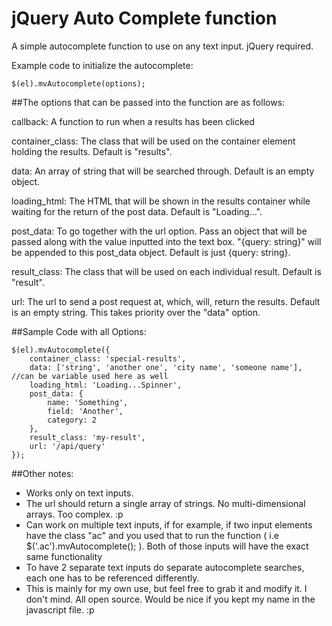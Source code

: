 # jQuery Auto Complete function
A simple autocomplete function to use on any text input. jQuery required. 


Example code to initialize the autocomplete:

```
$(el).mvAutocomplete(options);
```


##The options that can be passed into the function are as follows:

callback: A function to run when a results has been clicked

container_class: The class that will be used on the container element holding the results. Default is "results".

data: An array of string that will be searched through. Default is an empty object.

loading_html: The HTML that will be shown in the results container while waiting for the return of the post data. Default is "Loading...".

post_data: To go together with the url option. Pass an object that will be passed along with the value inputted into the text box. "{query: string}" will be appended to this post_data object. Default is just {query: string}.

result_class: The class that will be used on each individual result. Default is "result".

url: The url to send a post request at, which, will, return the results. Default is an empty string. This takes priority over the "data" option.



##Sample Code with all Options:
```
$(el).mvAutocomplete({
	container_class: 'special-results',
	data: ['string', 'another one', 'city name', 'someone name'], //can be variable used here as well
	loading_html: 'Loading...Spinner',
	post_data: {
		name: 'Something',
		field: 'Another',
		category: 2
	},
	result_class: 'my-result',
	url: '/api/query'
});
```


##Other notes:
- Works only on text inputs. 
- The url should return a single array of strings. No multi-dimensional arrays. Too complex. :p
- Can work on multiple text inputs, if for example, if two input elements have the class "ac" and you used that to run the function ( i.e $('.ac').mvAutocomplete(); ). Both of those inputs will have the exact same functionality
- To have 2 separate text inputs do separate autocomplete searches, each one has to be referenced differently. 
- This is mainly for my own use, but feel free to grab it and modify it. I don't mind. All open source. Would be nice if you kept my name in the javascript file. :p
